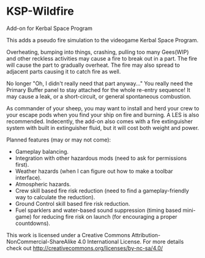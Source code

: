 # KSP-Wildfire
Add-on for Kerbal Space Program

This adds a pseudo fire simulation to the videogame Kerbal Space Program.

Overheating, bumping into things, crashing, pulling too many Gees(WIP) and other reckless activities may cause a fire to break out in a part. The fire will cause the part to gradually overheat. The fire may also spread to adjacent parts causing it to catch fire as well. 

No longer "Oh, I didn't really need that part anyway..." You really need the Primary Buffer panel to stay attached for the whole re-entry sequence! It may cause a leak, or a short-circuit, or general spontaneous combustion.

As commander of your sheep, you may want to install and herd your crew to your escape pods when you find your ship on fire and burning. A LES is also recommended. Indecently, the add-on also comes with a fire extinguisher system with built in extinguisher fluid, but it will cost both weight and power.

Planned features (may or may not come):

- Gameplay balancing.
- Integration with other hazardous mods (need to ask for permissions first).
- Weather hazards (when I can figure out how to make a toolbar interface).
- Atmospheric hazards.
- Crew skill based fire risk reduction (need to find a gameplay-friendly way to calculate the reduction).
- Ground Control skill based fire risk reduction.
- Fuel sparklers and water-based sound suppression (timing based mini-game) for reducing fire risk on launch (for encouraging a proper     countdowns).





This work is licensed under a Creative Commons Attribution-NonCommercial-ShareAlike 4.0 International License.
For more details check out http://creativecommons.org/licenses/by-nc-sa/4.0/

